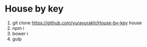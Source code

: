 # House by key
1. git clone https://github.com/yurayurakh/House-by-key house
2. npm i
3. bower i
4. gulp
